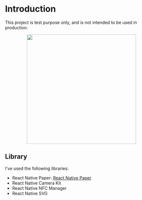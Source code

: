 # Introduction

This project is test purpose only, and is not intended to be used in production.

<p align="center">
    <img src="https://user-images.githubusercontent.com/13586185/178139179-9010fb53-e1f5-4df9-9acc-b3f4ffac93f6.png" width="360"></img>
</p>

## Library

I've used the following libraries:

- React Native Paper: [React Native Paper](https://callstack.github.io/react-native-paper/)
- React Native Camera Kit
- React Native NFC Manager
- React Native SVG
